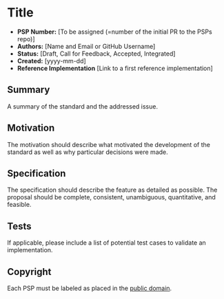 # Title

- **PSP Number:** [To be assigned (=number of the initial PR to the PSPs repo)]
- **Authors:** [Name and Email or GitHub Username]
- **Status:** [Draft, Call for Feedback, Accepted, Integrated]
- **Created:** [yyyy-mm-dd]
- **Reference Implementation** [Link to a first reference implementation]

## Summary

A summary of the standard and the addressed issue.

## Motivation

The motivation should describe what motivated the development of the standard as well as why
particular decisions were made.

## Specification

The specification should describe the feature as detailed as possible. The proposal should be
complete, consistent, unambiguous, quantitative, and feasible.

## Tests

If applicable, please include a list of potential test cases to validate an implementation.

## Copyright

Each PSP must be labeled as placed in the
[public domain](https://creativecommons.org/publicdomain/zero/1.0/).
